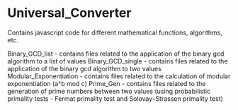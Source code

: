 # Universal_Converter
Contains javascript code for different mathematical functions, algorithms, etc. 

Binary_GCD_list - contains files related to the application of the binary gcd algorithm to a list of values
Binary_GCD_single - contains files related to the application of the binary gcd algorithm to two values
Modular_Exponentiation - contains files related to the calculation of modular exponentiation (a^b mod c)
Prime_Gen - contains files related to the generation of prime numbers between two values (using probabilistic primality tests - Fermat primality test and Solovay–Strassen primality test)